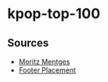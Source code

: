 # kpop-top-100

## Sources
* [Moritz Mentges](https://unsplash.com/photos/2RLRbRkWtpc)
* [Footer Placement](https://stackoverflow.com/questions/18739937/how-to-keep-footer-at-bottom-of-screen)